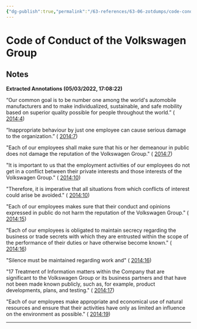 ```yaml
---
{"dg-publish":true,"permalink":"/63-references/63-06-zotdumps/code-conduct-volkswagen2014/","dgHomeLink":true,"dgPassFrontmatter":false}
---
```



# Code of Conduct of the Volkswagen Group

## Notes

**Extracted Annotations (05/03/2022, 17:08:22)**

“Our common goal is to be number one among the world's automobile manufacturers and to make individualized, sustainable, and safe mobility based on superior quality possible for people throughout the world.” ( [2014:4](zotero://open-pdf/library/items/HGJ45IHT?page=4))

“Inappropriate behaviour by just one employee can cause serious damage to the organization.” ( [2014:7](zotero://open-pdf/library/items/HGJ45IHT?page=7))

"Each of our employees shall make sure that his or her demeanour in public does not damage the reputation of the Volkswagen Group." ( [2014:7](zotero://open-pdf/library/items/HGJ45IHT?page=7))

"It is important to us that the employment activities of our employees do not get in a conflict between their private interests and those interests of the Volkswagen Group." ( [2014:10](zotero://open-pdf/library/items/HGJ45IHT?page=10))

"Therefore, it is imperative that all situations from which conflicts of interest could arise be avoided." ( [2014:10](zotero://open-pdf/library/items/HGJ45IHT?page=10))

"Each of our employees makes sure that their conduct and opinions expressed in public do not harm the reputation of the Volkswagen Group." ( [2014:15](zotero://open-pdf/library/items/HGJ45IHT?page=15))

"Each of our employees is obligated to maintain secrecy regarding the business or trade secrets with which they are entrusted within the scope of the performance of their duties or have otherwise become known." ( [2014:16](zotero://open-pdf/library/items/HGJ45IHT?page=16))

"Silence must be maintained regarding work and" ( [2014:16](zotero://open-pdf/library/items/HGJ45IHT?page=16))

"17 Treatment of Information matters within the Company that are significant to the Volkswagen Group or its business partners and that have not been made known publicly, such as, for example, product developments, plans, and testing." ( [2014:17](zotero://open-pdf/library/items/HGJ45IHT?page=17))

"Each of our employees make appropriate and economical use of natural resources and ensure that their activities have only as limited an influence on the environment as possible." ( [2014:19](zotero://open-pdf/library/items/HGJ45IHT?page=19))

---
